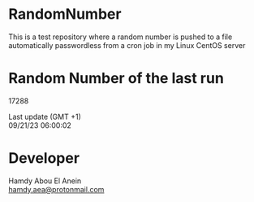 # RandomNumber    
This is a test repository where a random number is pushed to a file automatically passwordless from a cron job in my Linux CentOS server    
# Random Number of the last run   
17288
      
Last update (GMT +1)    
09/21/23 06:00:02
# Developer    
Hamdy Abou El Anein   
hamdy.aea@protonmail.com
